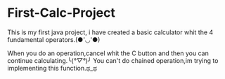 # First-Calc-Project
This is my first java project, i have created a basic calculator whit the 4 fundamental operators.(●'◡'●)

When you do an operation,cancel whit the C button and then you can continue calculating.╰(*°▽°*)╯
You can't do chained operation,im trying to implementing this function.ಥ_ಥ


